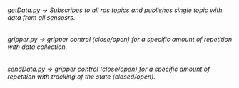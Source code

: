  ###### getData.py -> Subscribes to all ros topics and publishes single topic with data from all sensosrs. 
 ###### gripper.py ->  gripper control (close/open) for a specific amount of repetition with data collection.
 ###### sendData.py => gripper control (close/open) for a specific amount of repetition with tracking of the state (closed/open).
